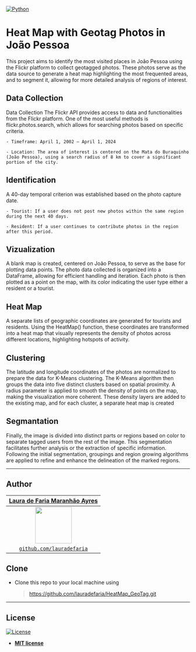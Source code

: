 <a href='https://github.com/shivamkapasia0' target="_blank"><img alt='Python' src='https://img.shields.io/badge/Python-100000?style=for-the-badge&logo=Python&logoColor=white&labelColor=3776AB&color=3776AB'/></a>

# Heat Map with Geotag Photos in João Pessoa
This project aims to identify the most visited places in João Pessoa using the Flickr platform to collect geotagged photos. These photos serve as the data source to generate a heat map highlighting the most frequented areas, and to segment it, allowing for more detailed analysis of regions of interest.

## Data Collection
Data Collection
The Flickr API provides access to data and functionalities from the Flickr platform. One of the most useful methods is flickr.photos.search, which allows for searching photos based on specific criteria.

```
- Timeframe: April 1, 2002 – April 1, 2024 

- Location: The area of interest is centered on the Mata do Buraquinho (João Pessoa), using a search radius of 8 km to cover a significant portion of the city.
```

## Identification

A 40-day temporal criterion was established based on the photo capture date.

```
- Tourist: If a user does not post new photos within the same region during the next 40 days.

- Resident: If a user continues to contribute photos in the region after this period.
```

## Vizualization
A blank map is created, centered on João Pessoa, to serve as the base for plotting data points. The photo data collected is organized into a DataFrame, allowing for efficient handling and iteration. Each photo is then plotted as a point on the map, with its color indicating the user type either a resident or a tourist. 

## Heat Map
A separate lists of geographic coordinates are generated for tourists and residents. Using the HeatMap() function, these coordinates are transformed into a heat map that visually represents the density of photos across different locations, highlighting hotspots of activity.

## Clustering
 The latitude and longitude coordinates of the photos are normalized to prepare the data for K-Means clustering. The K-Means algorithm then groups the data into five distinct clusters based on spatial proximity. A radius parameter is applied to smooth the density of points on the map, making the visualization more coherent. These density layers are added to the existing map, and for each cluster, a separate heat map is created

## Segmantation
Finally, the image is divided into distinct parts or regions based on color to separate tagged users from the rest of the image. This segmentation facilitates further analysis or the extraction of specific information. Following the initial segmentation, groupings and region growing algorithms are applied to refine and enhance the delineation of the marked regions.

---   
## Author

|<a href="https://www.linkedin.com/in/lauradefaria/" target="_blank">**Laura de Faria Maranhão Ayres**</a> |
|:-----------------------------------------------------------------------------------------:|
|                   <img src="https://avatars.githubusercontent.com/u/45434515?v=4" width="100px"> </img>                            |           
|               <a href="http://github.com/lauradefaria" target="_blank">`github.com/lauradefaria`</a>      | 


## Clone

- Clone this repo to your local machine using
    > https://github.com/lauradefaria/HeatMap_GeoTag.git

---
## License

[![License](http://img.shields.io/:license-mit-blue.svg?style=flat-square)](http://badges.mit-license.org)

- **[MIT license](http://opensource.org/licenses/mit-license.php)**
